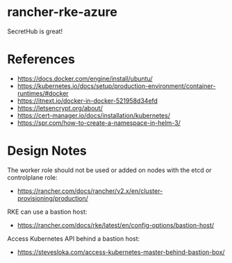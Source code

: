 # rancher-rke-azure

SecretHub is great!

# References

- https://docs.docker.com/engine/install/ubuntu/
- https://kubernetes.io/docs/setup/production-environment/container-runtimes/#docker
- https://itnext.io/docker-in-docker-521958d34efd
- https://letsencrypt.org/about/
- https://cert-manager.io/docs/installation/kubernetes/
- https://spr.com/how-to-create-a-namespace-in-helm-3/


# Design Notes

The worker role should not be used or added on nodes with the etcd or controlplane role:
- https://rancher.com/docs/rancher/v2.x/en/cluster-provisioning/production/

RKE can use a bastion host:
- https://rancher.com/docs/rke/latest/en/config-options/bastion-host/

Access Kubernetes API behind a bastion host:
- https://stevesloka.com/access-kubernetes-master-behind-bastion-box/
